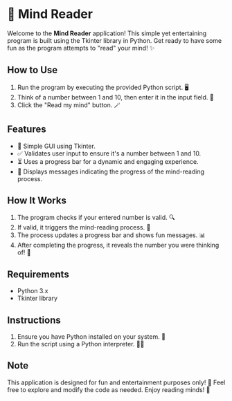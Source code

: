 # 🧠 Mind Reader

Welcome to the **Mind Reader** application! This simple yet entertaining program is built using the Tkinter library in Python. Get ready to have some fun as the program attempts to "read" your mind! ✨

## How to Use

1. Run the program by executing the provided Python script. 🖥️
2. Think of a number between 1 and 10, then enter it in the input field. 🔢
3. Click the "Read my mind" button. 🪄

## Features

- 🎨 Simple GUI using Tkinter.
- ✅ Validates user input to ensure it's a number between 1 and 10.
- ⏳ Uses a progress bar for a dynamic and engaging experience.
- 💬 Displays messages indicating the progress of the mind-reading process.

## How It Works

1. The program checks if your entered number is valid. 🔍
2. If valid, it triggers the mind-reading process. 🤔
3. The process updates a progress bar and shows fun messages. 📊
4. After completing the progress, it reveals the number you were thinking of! 🎉

## Requirements

- Python 3.x
- Tkinter library

## Instructions

1. Ensure you have Python installed on your system. 🐍
2. Run the script using a Python interpreter. 🏃‍♂️

## Note

This application is designed for fun and entertainment purposes only! 🎈 Feel free to explore and modify the code as needed. Enjoy reading minds! 🔮
